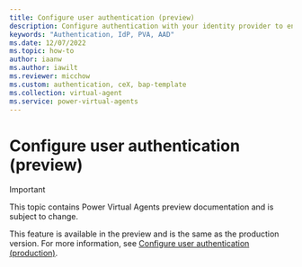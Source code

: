 ```yaml
---
title: Configure user authentication (preview)
description: Configure authentication with your identity provider to enable users to sign in when having a bot conversation in Power Virtual Agents preview.
keywords: "Authentication, IdP, PVA, AAD"
ms.date: 12/07/2022
ms.topic: how-to
author: iaanw
ms.author: iawilt
ms.reviewer: micchow
ms.custom: authentication, ceX, bap-template
ms.collection: virtual-agent
ms.service: power-virtual-agents
---
```


# Configure user authentication (preview)

> [!IMPORTANT]
> This topic contains Power Virtual Agents preview documentation and is subject to change.

This feature is available in the preview and is the same as the production version. For more information, see [Configure user authentication (production)](../configuration-end-user-authentication.md).
